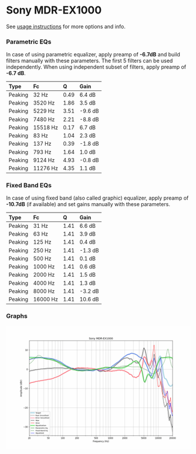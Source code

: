 # Sony MDR-EX1000
See [usage instructions](https://github.com/jaakkopasanen/AutoEq#usage) for more options and info.

### Parametric EQs
In case of using parametric equalizer, apply preamp of **-6.7dB** and build filters manually
with these parameters. The first 5 filters can be used independently.
When using independent subset of filters, apply preamp of **-6.7 dB**.

| Type    | Fc       |    Q | Gain    |
|:--------|:---------|:-----|:--------|
| Peaking | 32 Hz    | 0.49 | 6.4 dB  |
| Peaking | 3520 Hz  | 1.86 | 3.5 dB  |
| Peaking | 5229 Hz  | 3.51 | -9.6 dB |
| Peaking | 7480 Hz  | 2.21 | -8.8 dB |
| Peaking | 15518 Hz | 0.17 | 6.7 dB  |
| Peaking | 83 Hz    | 1.04 | 2.3 dB  |
| Peaking | 137 Hz   | 0.39 | -1.8 dB |
| Peaking | 793 Hz   | 1.64 | 1.0 dB  |
| Peaking | 9124 Hz  | 4.93 | -0.8 dB |
| Peaking | 11276 Hz | 4.35 | 1.1 dB  |

### Fixed Band EQs
In case of using fixed band (also called graphic) equalizer, apply preamp of **-10.7dB**
(if available) and set gains manually with these parameters.

| Type    | Fc       |    Q | Gain    |
|:--------|:---------|:-----|:--------|
| Peaking | 31 Hz    | 1.41 | 6.6 dB  |
| Peaking | 63 Hz    | 1.41 | 3.9 dB  |
| Peaking | 125 Hz   | 1.41 | 0.4 dB  |
| Peaking | 250 Hz   | 1.41 | -1.3 dB |
| Peaking | 500 Hz   | 1.41 | 0.1 dB  |
| Peaking | 1000 Hz  | 1.41 | 0.6 dB  |
| Peaking | 2000 Hz  | 1.41 | 1.5 dB  |
| Peaking | 4000 Hz  | 1.41 | 1.3 dB  |
| Peaking | 8000 Hz  | 1.41 | -3.2 dB |
| Peaking | 16000 Hz | 1.41 | 10.6 dB |

### Graphs
![](./Sony%20MDR-EX1000.png)